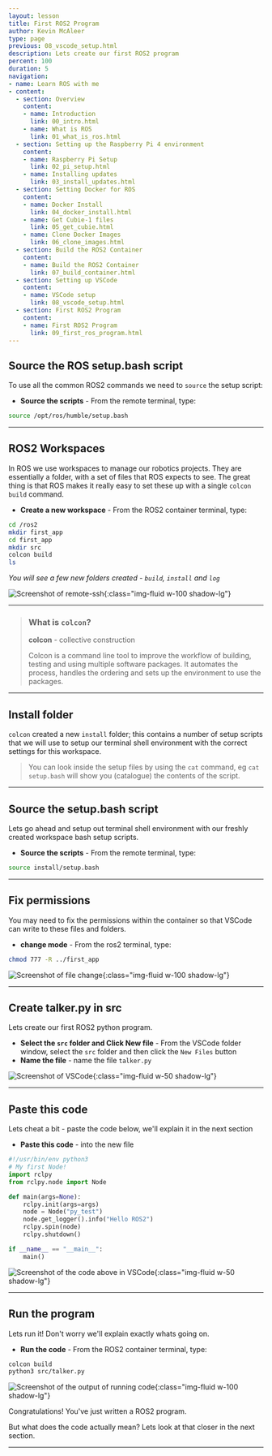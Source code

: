 ```yaml
---
layout: lesson
title: First ROS2 Program
author: Kevin McAleer
type: page
previous: 08_vscode_setup.html
description: Lets create our first ROS2 program
percent: 100
duration: 5
navigation:
- name: Learn ROS with me
- content:
  - section: Overview
    content:
    - name: Introduction
      link: 00_intro.html
    - name: What is ROS
      link: 01_what_is_ros.html
  - section: Setting up the Raspberry Pi 4 environment
    content:
    - name: Raspberry Pi Setup
      link: 02_pi_setup.html
    - name: Installing updates
      link: 03_install_updates.html
  - section: Setting Docker for ROS
    content:
    - name: Docker Install
      link: 04_docker_install.html
    - name: Get Cubie-1 files
      link: 05_get_cubie.html
    - name: Clone Docker Images
      link: 06_clone_images.html
  - section: Build the ROS2 Container
    content:
    - name: Build the ROS2 Container
      link: 07_build_container.html
  - section: Setting up VSCode
    content:
    - name: VSCode setup
      link: 08_vscode_setup.html
  - section: First ROS2 Program
    content:
    - name: First ROS2 Program
      link: 09_first_ros_program.html
---
```



## Source the ROS setup.bash script

To use all the common ROS2 commands we need to `source` the setup script:

* **Source the scripts** - From the remote terminal, type:

```bash
source /opt/ros/humble/setup.bash
```

---

## ROS2 Workspaces

In ROS we use workspaces to manage our robotics projects. They are essentially a folder, with a set of files that ROS expects to see. The great thing is that ROS makes it really easy to set these up with a single `colcon build` command.

* **Create a new workspace** - From the ROS2 container terminal, type:

```bash
cd /ros2
mkdir first_app
cd first_app
mkdir src
colcon build
ls
```

*You will see a few new folders created - `build`, `install` and `log`*

![Screenshot of remote-ssh](assets/remote_ssh08.png){:class="img-fluid w-100 shadow-lg"}

---

> ### What is `colcon`?
>
> **colcon** - collective construction
>
> Colcon is a command line tool to improve the workflow of building, testing and using multiple software packages. It automates the process, handles the ordering and sets up the environment to use the packages.

---

## Install folder

`colcon` created a new `install` folder; this contains a number of setup scripts that we will use to setup our terminal shell environment with the correct settings for this workspace.

> You can look inside the setup files by using the `cat` command, eg `cat setup.bash` will show you (catalogue) the contents of the script.

---

## Source the setup.bash script

Lets go ahead and setup out terminal shell environment with our freshly created workspace bash setup scripts.

* **Source the scripts** - From the remote terminal, type:

```bash
source install/setup.bash
```

---

## Fix permissions

You may need to fix the permissions within the container so that VSCode can write to these files and folders.

* **change mode** - From the ros2 terminal, type:

```bash
chmod 777 -R ../first_app
```

![Screenshot of file change](assets/remote_ssh09.png){:class="img-fluid w-100 shadow-lg"}

---

## Create talker.py in src

Lets create our first ROS2 python program.

* **Select the `src` folder and Click New file** - From the VSCode folder window, select the `src` folder and then click the `New Files` button
* **Name the file** - name the file `talker.py`

![Screenshot of VSCode](assets/remote_ssh10.png){:class="img-fluid w-50 shadow-lg"}

---

## Paste this code

Lets cheat a bit - paste the code below, we'll explain it in the next section

* **Paste this code** - into the new file

```python
#!/usr/bin/env python3
# My first Node!
import rclpy
from rclpy.node import Node

def main(args=None):
    rclpy.init(args=args)
    node = Node("py_test")
    node.get_logger().info("Hello ROS2")
    rclpy.spin(node)
    rclpy.shutdown()

if __name__ == "__main__":
    main()
```

![Screenshot of the code above in VSCode](assets/remote_ssh11.png){:class="img-fluid w-50 shadow-lg"}

---

## Run the program

Lets run it! Don't worry we'll explain exactly whats going on.

* **Run the code** - From the ROS2 container terminal, type:

```bash
colcon build
python3 src/talker.py
```

![Screenshot of the output of running code](assets/remote_ssh12.png){:class="img-fluid w-100 shadow-lg"}

Congratulations! You've just written a ROS2 program.

But what does the code actually mean? Lets look at that closer in the next section.

---
